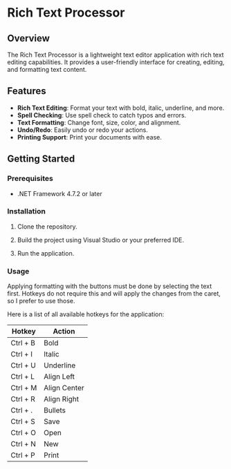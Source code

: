 # Rich Text Processor

## Overview
The Rich Text Processor is a lightweight text editor application with rich text editing capabilities. It provides a user-friendly interface for creating, editing, and formatting text content.

## Features
- **Rich Text Editing**: Format your text with bold, italic, underline, and more.
- **Spell Checking**: Use spell check to catch typos and errors.
- **Text Formatting**: Change font, size, color, and alignment.
- **Undo/Redo**: Easily undo or redo your actions.
- **Printing Support**: Print your documents with ease.

## Getting Started

### Prerequisites
- .NET Framework 4.7.2 or later

### Installation
1. Clone the repository.

2. Build the project using Visual Studio or your preferred IDE.

3. Run the application.

### Usage
Applying formatting with the buttons must be done by selecting the text first. Hotkeys do not require this and will apply the changes from the caret, so I prefer to use those.

Here is a list of all available hotkeys for the application:

| Hotkey          | Action       |
| --------------- | ------------ |
| Ctrl + B        | Bold         |
| Ctrl + I        | Italic       |
| Ctrl + U        | Underline    |
| Ctrl + L        | Align Left   |
| Ctrl + M        | Align Center |
| Ctrl + R        | Align Right  |
| Ctrl + .        | Bullets      |
| Ctrl + S        | Save         |
| Ctrl + O        | Open         |
| Ctrl + N        | New          |
| Ctrl + P        | Print        |
